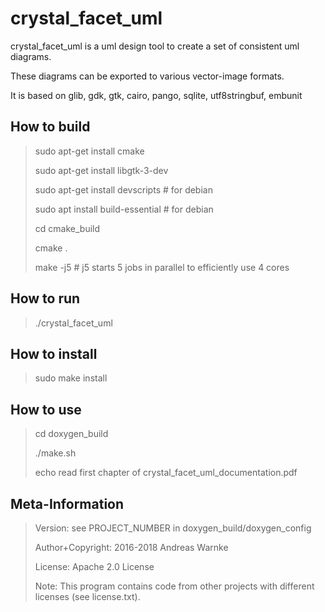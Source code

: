 
crystal_facet_uml
=============

crystal_facet_uml is a uml design tool
to create a set of consistent uml diagrams.

These diagrams can be exported to various vector-image formats.

It is based on glib, gdk, gtk, cairo, pango, sqlite, utf8stringbuf, embunit

How to build
-----------

> sudo apt-get install cmake
>
> sudo apt-get install libgtk-3-dev
>
> sudo apt-get install devscripts  # for debian
>
> sudo apt install build-essential  # for debian
>
> cd cmake_build
>
> cmake .
>
> make -j5    # j5 starts 5 jobs in parallel to efficiently use 4 cores

How to run
-----------

> ./crystal_facet_uml

How to install
-----------

> sudo make install

How to use
-----------

> cd doxygen_build
>
> ./make.sh
>
> echo read first chapter of crystal_facet_uml_documentation.pdf

Meta-Information
-----------

> Version: see PROJECT_NUMBER in doxygen_build/doxygen_config
>
> Author+Copyright: 2016-2018 Andreas Warnke
>
> License: Apache 2.0 License
>
> Note: This program contains code from other projects with different licenses (see license.txt).
